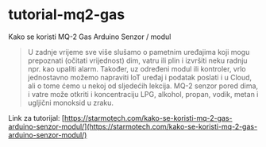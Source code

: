 # tutorial-mq2-gas
Kako se koristi MQ-2 Gas Arduino Senzor / modul

> U zadnje vrijeme sve više slušamo o pametnim uređajima koji mogu prepoznati (očitati vrijednost) dim, vatru ili plin i izvršiti neku radnju npr. kao upaliti alarm. Također, uz određeni modul ili kontroler, vrlo jednostavno možemo napraviti IoT uređaj i podatak poslati i u Cloud, ali o tome ćemo u nekoj od sljedećih lekcija. MQ-2 senzor pored dima, i vatre može otkriti i koncentraciju LPG, alkohol, propan, vodik, metan i ugljični monoksid u zraku.

Link za tutorijal: [https://starmotech.com/kako-se-koristi-mq-2-gas-arduino-senzor-modul/](https://starmotech.com/kako-se-koristi-mq-2-gas-arduino-senzor-modul/)
